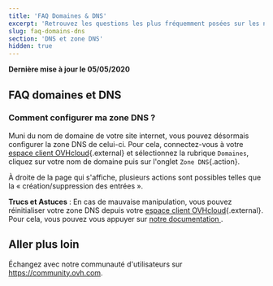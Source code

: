 ```yaml
---
title: 'FAQ Domaines & DNS'
excerpt: 'Retrouvez les questions les plus fréquemment posées sur les noms de domaines et DNS'
slug: faq-domains-dns
section: 'DNS et zone DNS'
hidden: true
---
```


**Dernière mise à jour le 05/05/2020**

## FAQ domaines et DNS

### Comment configurer ma zone DNS ? 

Muni du nom de domaine de votre site internet, vous pouvez désormais configurer la zone DNS de celui-ci. Pour cela, connectez-vous à votre [espace client OVHcloud](https://www.ovh.com/auth/?action=gotomanager){.external} et sélectionnez la rubrique `Domaines`, cliquez sur votre nom de domaine puis sur l'onglet `Zone DNS`{.action}. 

À droite de la page qui s'affiche, plusieurs actions sont possibles telles que la « création/suppression des entrées ».

**Trucs et Astuces** : En cas de mauvaise manipulation, vous pouvez réinitialiser votre zone DNS depuis votre [espace client OVHcloud](https://www.ovh.com/auth/?action=gotomanager){.external}. Pour cela, vous pouvez vous appuyer sur [notre documentation ](../editer-ma-zone-dns/).

## Aller plus loin

Échangez avec notre communauté d'utilisateurs sur <https://community.ovh.com>.